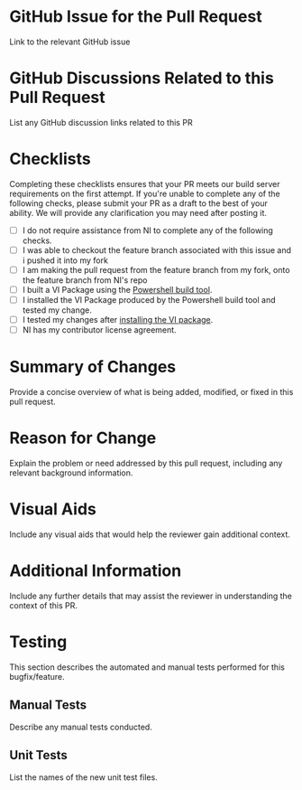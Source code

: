 # GitHub Issue for the Pull Request  
Link to the relevant GitHub issue

# GitHub Discussions Related to this Pull Request  
List any GitHub discussion links related to this PR

# Checklists

Completing these checklists ensures that your PR meets our build server requirements on the first attempt. If you're unable to complete any of the following checks, please submit your PR as a draft to the best of your ability. We will provide any clarification you may need after posting it.

- [ ] I do not require assistance from NI to complete any of the following checks.
- [ ] I was able to checkout the feature branch associated with this issue and i pushed it into my fork
- [ ] I am making the pull request from the feature branch from my fork, onto the feature branch from NI's repo
- [ ] I built a VI Package using the [Powershell build tool](https://github.com/ni/labview-icon-editor/wiki/automation#pwsh).
- [ ] I installed the VI Package produced by the Powershell build tool and tested my change.
- [ ] I tested my changes after [installing the VI package](https://github.com/ni/labview-icon-editor/wiki/test#localtesting).
- [ ] NI has my contributor license agreement.

# Summary of Changes

Provide a concise overview of what is being added, modified, or fixed in this pull request.

# Reason for Change

Explain the problem or need addressed by this pull request, including any relevant background information.

# Visual Aids

Include any visual aids that would help the reviewer gain additional context.

# Additional Information

Include any further details that may assist the reviewer in understanding the context of this PR.

# Testing

This section describes the automated and manual tests performed for this bugfix/feature.

## Manual Tests

Describe any manual tests conducted.

## Unit Tests

List the names of the new unit test files.
